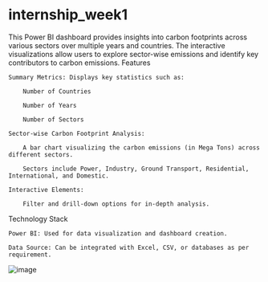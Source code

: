 # internship_week1
This Power BI dashboard provides insights into carbon footprints across various sectors over multiple years and countries. The interactive visualizations allow users to explore sector-wise emissions and identify key contributors to carbon emissions.
Features

    Summary Metrics: Displays key statistics such as:

        Number of Countries

        Number of Years

        Number of Sectors

    Sector-wise Carbon Footprint Analysis:

        A bar chart visualizing the carbon emissions (in Mega Tons) across different sectors.

        Sectors include Power, Industry, Ground Transport, Residential, International, and Domestic.

    Interactive Elements:

        Filter and drill-down options for in-depth analysis.

Technology Stack

    Power BI: Used for data visualization and dashboard creation.

    Data Source: Can be integrated with Excel, CSV, or databases as per requirement.



  ![image](https://github.com/user-attachments/assets/ae9f682b-9053-4a6b-921a-111001c04a3d)

